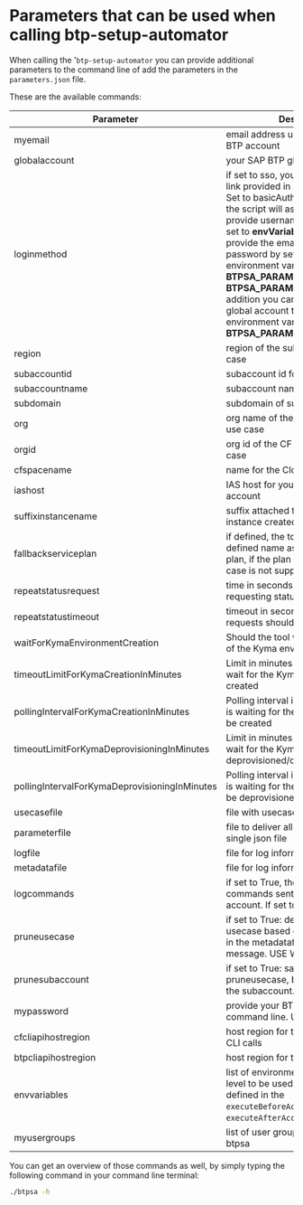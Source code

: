 # Parameters that can be used when calling btp-setup-automator

When calling the '`btp-setup-automator` you can provide additional parameters to the command line of add the parameters in the `parameters.json` file.

These are the available commands:

| Parameter | Description | Type  | Mandatory | Default value |
|---|---|---|---|---|
| myemail | email address used for your SAP BTP account | str |  | None |
| globalaccount | your SAP BTP global account | str |  | None |
| loginmethod | if set to sso, you'll need to open a link provided in a browser to login. Set to basicAuthentication (default) the script will ask if you want to provide username and password. If set to **envVariables** you need to provide the email address and password by setting the environment variable **BTPSA_PARAM_MYEMAIL** and **BTPSA_PARAM_MYPASSWORD**. In addition you can as well provide the global account through the environment variable **BTPSA_PARAM_GLOBALACCOUNT**. | str |  | basicAuthentication |
| region | region of the subaccount for use case | str |  | us10 |
| subaccountid | subaccount id for use case | str |  | None |
| subaccountname | subaccount name for use case | str |  | None |
| subdomain | subdomain of subaccount | str |  | None |
| org | org name of the CF environment for use case | str |  | None |
| orgid | org id of the CF environment for use case | str |  | None |
| cfspacename | name for the Cloudfoundry space  | str |  | development |
| iashost | IAS host for your SAP BTP sub account | str |  | None |
| suffixinstancename | suffix attached to each service instance created | str |  | None |
| fallbackserviceplan | if defined, the tool will use the defined name as fallback service plan, if the plan defined in the use case is not supported | str |  | None |
| repeatstatusrequest | time in seconds to wait after requesting status info (pulling) | int |  | 4 |
| repeatstatustimeout | timeout in seconds after which requests should be stopped | int |  | 4200 |
| waitForKymaEnvironmentCreation | Should the tool wait for the creation of the Kyma environment | bool |  | True |
| timeoutLimitForKymaCreationInMinutes | Limit in minutes until the tool should wait for the Kyma instance to be created | int |  | 40 |
| pollingIntervalForKymaCreationInMinutes | Polling interval in minutes when tool is waiting for the Kyma instance to be created | int |  | 5 |
| timeoutLimitForKymaDeprovisioningInMinutes | Limit in minutes until the tool should wait for the Kyma instance to be deprovisioned/deleted | int |  | 40 |
| pollingIntervalForKymaDeprovisioningInMinutes | Polling interval in minutes when tool is waiting for the Kyma instance to be deprovisioned/deleted | int |  | 5 |
| usecasefile | file with usecase config | str |  | None |
| parameterfile | file to deliver all parameters within a single json file | str |  | parameters.json |
| logfile | file for log information | str |  | log/script.log |
| metadatafile | file for log information | str |  | log/metadata_log.json |
| logcommands | if set to True, the script will log all commands sent to the SAP BTP account. If set to False it won't | bool |  | True |
| pruneusecase | if set to True: deletes all assets of a usecase based on the collected info in the metadatafile. No confirmation message. USE WITH CARE!!! | bool |  | False |
| prunesubaccount | if set to True: same like -pruneusecase, but on-top deletes the subaccount. USE WITH CARE!!! | bool |  | False |
| mypassword | provide your BTP password via the command line. USE WITH CARE!!! | str |  | None |
| cfcliapihostregion | host region for the Cloud Foundry CLI calls | str |  | None |
| btpcliapihostregion | host region for the BTP CLI calls | str |  | eu10 |
| envvariables | list of environment variables on OS level to be used within commands defined in the `executeBeforeAccountSetup` and `executeAfterAccountSetup`. | str |  | None |
| myusergroups | list of user groups to be used in btpsa | str |  | None |

You can get an overview of those commands as well, by simply typing the following command in your command line terminal:

```bash
./btpsa -h
```